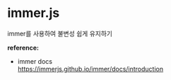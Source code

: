 # immer.js

immer를 사용하여 불변성 쉽게 유지하기

**reference:**

- immer docs  
  <https://immerjs.github.io/immer/docs/introduction>